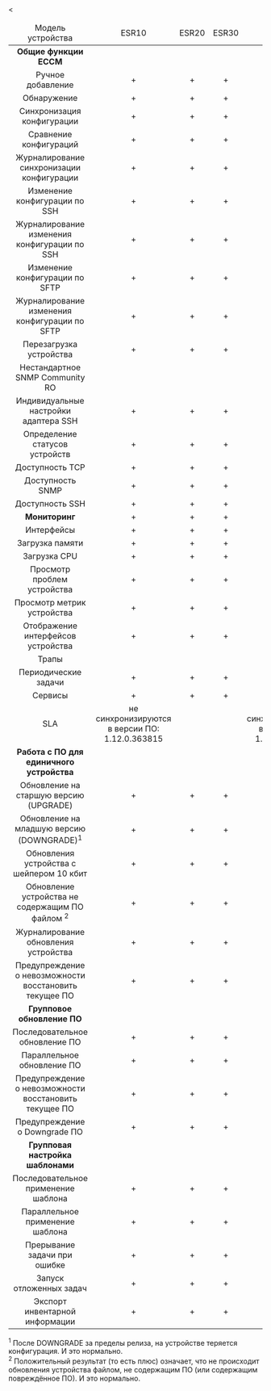 <table>
<thead>
<td colspan="11" align="center">Модель устройства</td>
<td colspan="11" align="center">ESR10</td>
<td colspan="11" align="center">ESR20</td><
<td colspan="11" align="center">ESR30</td>
<td colspan="11" align="center">ESR100</td>
<td colspan="11" align="center">ESR1000</td>
<td colspan="11" align="center">ESR1200</td>
<td colspan="11" align="center">ESR1500</td>
<td colspan="11" align="center">ESR1700</td>
<td colspan="11" align="center">ESR3100</td>
<td colspan="11" align="center">ESR15</td>
<td colspan="11" align="center">ESR3200</td>
<td colspan="11" align="center">ESR31</td>
</thead>
<tbody>


<tr>
<td colspan="11" align="center"><b>Общие функции ECCM</b></td>
</tr>

<tr> </tr>

<tr>
<td colspan="11" align="center">Ручное добавление</td>
<td colspan="11" align="center">+</td>
<td colspan="11" align="center">+</td>
<td colspan="11" align="center">+</td>
<td colspan="11" align="center">+</td>
<td colspan="11" align="center">+</td>
<td colspan="11" align="center">+</td>
<td colspan="11" align="center">+</td>
<td colspan="11" align="center">+</td>
<td colspan="11" align="center">+</td>
<td colspan="11" align="center">+</td>
<td colspan="11" align="center">+</td>
<td colspan="11" align="center">+</td>
</tr>


<td colspan="11" align="center">Обнаружение</td>
<td colspan="11" align="center">+</td>
<td colspan="11" align="center">+</td>
<td colspan="11" align="center">+</td>
<td colspan="11" align="center">+</td>
<td colspan="11" align="center">+</td>
<td colspan="11" align="center">+</td>
<td colspan="11" align="center">+</td>
<td colspan="11" align="center">+</td>
<td colspan="11" align="center">+</td>
<td colspan="11" align="center">+</td>
<td colspan="11" align="center">+</td>
<td colspan="11" align="center"> <a href=http://red.eltex.loc/issues/289950> #289950</a> </td>




<tr>
<td colspan="11" align="center">Синхронизация конфигурации</td>
<td colspan="11" align="center">+</td>
<td colspan="11" align="center">+</td>
<td colspan="11" align="center">+</td>
<td colspan="11" align="center">+</td>
<td colspan="11" align="center">+</td>
<td colspan="11" align="center">+</td>
<td colspan="11" align="center">+</td>
<td colspan="11" align="center"> <a href=http://red.eltex.loc/issues/291274> #291274 </a> </td>
<td colspan="11" align="center">+</td>
<td colspan="11" align="center">+</td>
<td colspan="11" align="center">+</td>
<td colspan="11" align="center">+</td>

<tr>
<td colspan="11" align="center">Сравнение конфигураций</td>
<td colspan="11" align="center">+</td>
<td colspan="11" align="center">+</td>
<td colspan="11" align="center">+</td>
<td colspan="11" align="center">+</td>
<td colspan="11" align="center">+</td>
<td colspan="11" align="center">+</td>
<td colspan="11" align="center">+</td>
<td colspan="11" align="center">+</td>
<td colspan="11" align="center">+</td>
<td colspan="11" align="center">+</td>
<td colspan="11" align="center">+</td>
<td colspan="11" align="center">+</td>





</tr>

<tr>
<td colspan="11" align="center">Журналирование синхронизации конфигурации</td>
<td colspan="11" align="center">+</td>
<td colspan="11" align="center">+</td>
<td colspan="11" align="center">+</td>
<td colspan="11" align="center">+</td>
<td colspan="11" align="center">+</td>
<td colspan="11" align="center">+</td>
<td colspan="11" align="center">+</td>
<td colspan="11" align="center">+</td>
<td colspan="11" align="center">+</td>
<td colspan="11" align="center">+</td>
<td colspan="11" align="center">+</td>
<td colspan="11" align="center">+</td>

</tr>

<tr>
<td colspan="11" align="center">Изменение конфигурации по SSH</td>
<td colspan="11" align="center">+</td>
<td colspan="11" align="center">+</td>
<td colspan="11" align="center">+</td>
<td colspan="11" align="center">+</td>
<td colspan="11" align="center">+</td>
<td colspan="11" align="center">+</td>
<td colspan="11" align="center">+</td>
<td colspan="11" align="center"> <a href=http://red.eltex.loc/issues/291274> #291274 </a> </td>
<td colspan="11" align="center">+</td>
<td colspan="11" align="center">+</td>
<td colspan="11" align="center">+</td>
<td colspan="11" align="center">-</td>

</tr>

<tr>
<td colspan="11" align="center">Журналирование изменения конфигурации по SSH</td>
<td colspan="11" align="center">+</td>
<td colspan="11" align="center">+</td>
<td colspan="11" align="center">+</td>
<td colspan="11" align="center">+</td>
<td colspan="11" align="center">+</td>
<td colspan="11" align="center">+</td>
<td colspan="11" align="center">+</td>
<td colspan="11" align="center">+</td>
<td colspan="11" align="center">+</td>
<td colspan="11" align="center">+</td>
<td colspan="11" align="center">+</td>
<td colspan="11" align="center">+</td>
</tr>

<tr>
<td colspan="11" align="center">Изменение конфигурации по SFTP</td>
<td colspan="11" align="center">+</td>
<td colspan="11" align="center">+</td>
<td colspan="11" align="center">+</td>
<td colspan="11" align="center">+</td>
<td colspan="11" align="center">+</td>
<td colspan="11" align="center">+</td>
<td colspan="11" align="center">+</td>
<td colspan="11" align="center">+</td>
<td colspan="11" align="center">+</td>
<td colspan="11" align="center">+</td>
<td colspan="11" align="center">+</td>
<td colspan="11" align="center">-</td>
</tr>

<tr>
<td colspan="11" align="center">Журналирование изменения конфигурации по SFTP</td>
<td colspan="11" align="center">+</td>
<td colspan="11" align="center">+</td>
<td colspan="11" align="center">+</td>
<td colspan="11" align="center">+</td>
<td colspan="11" align="center">+</td>
<td colspan="11" align="center">+</td>
<td colspan="11" align="center">+</td>
<td colspan="11" align="center">+</td>
<td colspan="11" align="center">+</td>
<td colspan="11" align="center">+</td>
<td colspan="11" align="center">+</td>
<td colspan="11" align="center">-</td>
<tr>

<td colspan="11" align="center">Перезагрузка устройства</td>
<td colspan="11" align="center">+</td>
<td colspan="11" align="center">+</td>
<td colspan="11" align="center">+</td>
<td colspan="11" align="center">+</td>
<td colspan="11" align="center">+</td>
<td colspan="11" align="center">+</td>
<td colspan="11" align="center">+</td>
<td colspan="11" align="center">-</td>
<td colspan="11" align="center">+</td>
<td colspan="11" align="center">+</td>
<td colspan="11" align="center">+</td>
<td colspan="11" align="center">+</td>
</tr>

<tr>
<td colspan="11" align="center">Нестандартное SNMP Community RO</td>
<td colspan="11" align="center"> </td>
<td colspan="11" align="center"> </td>
<td colspan="11" align="center"> </td>
<td colspan="11" align="center"> </td>
<td colspan="11" align="center"> </td>
<td colspan="11" align="center"> </td>
<td colspan="11" align="center"> </td>
<td colspan="11" align="center"> </td>
<td colspan="11" align="center"> </td>
<td colspan="11" align="center"> </td>
<td colspan="11" align="center"> </td>
<td colspan="11" align="center"> </td>
</tr>

<tr>
<td colspan="11" align="center">Индивидуальные настройки адаптера SSH</td>
<td colspan="11" align="center">+</td>
<td colspan="11" align="center">+</td>
<td colspan="11" align="center">+</td>
<td colspan="11" align="center">+</td>
<td colspan="11" align="center">+</td>
<td colspan="11" align="center">+</td>
<td colspan="11" align="center">+</td>
<td colspan="11" align="center">+</td>
<td colspan="11" align="center">+</td>
<td colspan="11" align="center">+</td>
<td colspan="11" align="center">+</td>
<td colspan="11" align="center">+</td>
</tr>



<tr>
<td colspan="11" align="center">Определение статусов устройств</td>
<td colspan="11" align="center">+</td>
<td colspan="11" align="center">+</td>
<td colspan="11" align="center">+</td>
<td colspan="11" align="center">+</td>
<td colspan="11" align="center">+</td>
<td colspan="11" align="center">+</td>
<td colspan="11" align="center">+</td>
<td colspan="11" align="center">+</td>
<td colspan="11" align="center">+</td>
<td colspan="11" align="center">+</td>
<td colspan="11" align="center">+</td>
<td colspan="11" align="center">+</td>
</tr>

<tr>
<td colspan="11" align="center">Доступность TCP</td>
<td colspan="11" align="center">+</td>
<td colspan="11" align="center">+</td>
<td colspan="11" align="center">+</td>
<td colspan="11" align="center">+</td>
<td colspan="11" align="center">+</td>
<td colspan="11" align="center">+</td>
<td colspan="11" align="center">+</td>
<td colspan="11" align="center">+</td>
<td colspan="11" align="center">+</td>
<td colspan="11" align="center">+</td>
<td colspan="11" align="center">+</td>
<td colspan="11" align="center">+</td>
</tr>

<tr>
<td colspan="11" align="center">Доступность SNMP</td>
<td colspan="11" align="center">+</td>
<td colspan="11" align="center">+</td>
<td colspan="11" align="center">+</td>
<td colspan="11" align="center">+</td>
<td colspan="11" align="center">+</td>
<td colspan="11" align="center">+</td>
<td colspan="11" align="center">+</td>
<td colspan="11" align="center">+</td>
<td colspan="11" align="center">+</td>
<td colspan="11" align="center">+</td>
<td colspan="11" align="center">+</td>
<td colspan="11" align="center">+</td>
</tr>


<tr>
<td colspan="11" align="center">Доступность SSH</td>
<td colspan="11" align="center">+</td>
<td colspan="11" align="center">+</td>
<td colspan="11" align="center">+</td>
<td colspan="11" align="center">+</td>
<td colspan="11" align="center">+</td>
<td colspan="11" align="center">+</td>
<td colspan="11" align="center">+</td>
<td colspan="11" align="center">+</td>
<td colspan="11" align="center">+</td>
<td colspan="11" align="center">+</td>
<td colspan="11" align="center">+</td>
<td colspan="11" align="center">+</td>
</tr>


<tr>
<td colspan="11" align="center"><b>Мониторинг</b></td>
<td colspan="11" align="center">+</td>
<td colspan="11" align="center">+</td>
<td colspan="11" align="center">+</td>
<td colspan="11" align="center">+</td>
<td colspan="11" align="center">+</td>
<td colspan="11" align="center">+</td>
<td colspan="11" align="center">+</td>
<td colspan="11" align="center">+</td>
<td colspan="11" align="center">+</td>
<td colspan="11" align="center">+</td>
<td colspan="11" align="center">+</td>
<td colspan="11" align="center">+</td>
</tr>

<tr>
<td colspan="11" align="center">Интерфейсы</td>
<td colspan="11" align="center">+</td>
<td colspan="11" align="center">+</td>
<td colspan="11" align="center">+</td>
<td colspan="11" align="center">+</td>
<td colspan="11" align="center">+</td>
<td colspan="11" align="center">+</td>
<td colspan="11" align="center">+</td>
<td colspan="11" align="center">+</td>
<td colspan="11" align="center">+</td>
<td colspan="11" align="center">+</td>
<td colspan="11" align="center">+</td>
<td colspan="11" align="center">+</td>
</tr>

<tr>
<td colspan="11" align="center">Загрузка памяти</td>
<td colspan="11" align="center">+</td>
<td colspan="11" align="center">+</td>
<td colspan="11" align="center">+</td>
<td colspan="11" align="center">+</td>
<td colspan="11" align="center">+</td>
<td colspan="11" align="center">+</td>
<td colspan="11" align="center">+</td>
<td colspan="11" align="center">+</td>
<td colspan="11" align="center">+</td>
<td colspan="11" align="center">+</td>
<td colspan="11" align="center">+</td>
<td colspan="11" align="center">+</td>

</tr>

<tr>
<td colspan="11" align="center">Загрузка CPU</td>
<td colspan="11" align="center">+</td>
<td colspan="11" align="center">+</td>
<td colspan="11" align="center">+</td>
<td colspan="11" align="center">+</td>
<td colspan="11" align="center">-</td>
<td colspan="11" align="center">-</td>
<td colspan="11" align="center">-</td>
<td colspan="11" align="center">-</td>
<td colspan="11" align="center">-</td>
<td colspan="11" align="center">+</td>
<td colspan="11" align="center">-</td>
<td colspan="11" align="center">+</td>
</tr>


<tr>
<td colspan="11" align="center">Просмотр проблем устройства</td>
<td colspan="11" align="center">+</td>
<td colspan="11" align="center">+</td>
<td colspan="11" align="center">+</td>
<td colspan="11" align="center">+</td>
<td colspan="11" align="center">+</td>
<td colspan="11" align="center">+</td>
<td colspan="11" align="center">+</td>
<td colspan="11" align="center">+</td>
<td colspan="11" align="center">+</td>
<td colspan="11" align="center">+</td>
<td colspan="11" align="center">+</td>
<td colspan="11" align="center">+</td>
</tr>


<tr>
<td colspan="11" align="center">Просмотр метрик устройства</td>
<td colspan="11" align="center">+</td>
<td colspan="11" align="center">+</td>
<td colspan="11" align="center">+</td>
<td colspan="11" align="center">+</td>
<td colspan="11" align="center">+</td>
<td colspan="11" align="center">+</td>
<td colspan="11" align="center">+</td>
<td colspan="11" align="center">+</td>
<td colspan="11" align="center">+</td>
<td colspan="11" align="center">+</td>
<td colspan="11" align="center">+</td>
<td colspan="11" align="center">+</td>
</tr>



<tr>
<td colspan="11" align="center">Отображение интерфейсов устройства</td>
<td colspan="11" align="center">+</td>
<td colspan="11" align="center">+</td>
<td colspan="11" align="center">+</td>
<td colspan="11" align="center">+</td>
<td colspan="11" align="center">+</td>
<td colspan="11" align="center">+</td>
<td colspan="11" align="center">+</td>
<td colspan="11" align="center">+</td>
<td colspan="11" align="center">+</td>
<td colspan="11" align="center">+</td>
<td colspan="11" align="center">+</td>
<td colspan="11" align="center">+</td>
</tr>


<tr>
<td colspan="11" align="center">Трапы</td>
<td colspan="11" align="center"> </td>
<td colspan="11" align="center"> </td>
<td colspan="11" align="center"> </td>
<td colspan="11" align="center"> </td>
<td colspan="11" align="center"> </td>
<td colspan="11" align="center"> </td>
<td colspan="11" align="center"> </td>
<td colspan="11" align="center"> </td>
<td colspan="11" align="center"> </td>
<td colspan="11" align="center"> </td>
<td colspan="11" align="center"> </td>
<td colspan="11" align="center"> </td>
</tr>


<tr>
<td colspan="11" align="center">Периодические задачи</td>
<td colspan="11" align="center">+</td>
<td colspan="11" align="center">+</td>
<td colspan="11" align="center">+</td>
<td colspan="11" align="center">+</td>
<td colspan="11" align="center">+</td>
<td colspan="11" align="center">+</td>
<td colspan="11" align="center">+</td>
<td colspan="11" align="center">+</td>
<td colspan="11" align="center">+</td>
<td colspan="11" align="center">+</td>
<td colspan="11" align="center">+</td>
<td colspan="11" align="center">+</td>
</tr>


<tr>
<td colspan="11" align="center">Сервисы</td>
<td colspan="11" align="center">+</td>
<td colspan="11" align="center">+</td>
<td colspan="11" align="center">+</td>
<td colspan="11" align="center">+</td>
<td colspan="11" align="center">+</td>
<td colspan="11" align="center">+</td>
<td colspan="11" align="center">+</td>
<td colspan="11" align="center">-</td>
<td colspan="11" align="center">+</td>
<td colspan="11" align="center">+</td>
<td colspan="11" align="center">-</td>
<td colspan="11" align="center">-</td>
</tr>



<tr>
<td colspan="11" align="center">SLA</td>
<td colspan="11" align="center"> не синхронизируются в версии ПО: 1.12.0.363815 </td>
<td colspan="11" align="center"> </td>
<td colspan="11" align="center"> </td>
<td colspan="11" align="center"> не синхронизируются в версии ПО: 1.12.0.363815 </td>
<td colspan="11" align="center"> </td>
<td colspan="11" align="center"> </td>
<td colspan="11" align="center"> </td>
<td colspan="11" align="center"> </td>
<td colspan="11" align="center">+</td>
<td colspan="11" align="center"> </td>
<td colspan="11" align="center"> </td>
<td colspan="11" align="center"> </td>
</tr>

<tr>
<td colspan="11" align="center"><b>Работа с ПО для единичного устройства</b></td>
</tr>

<tr>
<td colspan="11" align="center">Обновление на старшую версию (UPGRADE)</td>
<td colspan="11" align="center">+</td>
<td colspan="11" align="center">+</td>
<td colspan="11" align="center">+</td>
<td colspan="11" align="center">+</td>
<td colspan="11" align="center">+</td>
<td colspan="11" align="center">+</td>
<td colspan="11" align="center">+</td>
<td colspan="11" align="center">-</td>
<td colspan="11" align="center">+</td>
<td colspan="11" align="center">+</td>
<td colspan="11" align="center">-</td>
<td colspan="11" align="center">+</td>
</tr>

<tr>
<td colspan="11" align="center">Обновление на младшую версию (DOWNGRADE)<sup>1</sup></td>
<td colspan="11" align="center">+</td>
  <td colspan="11" align="center">+</td>
  <td colspan="11" align="center">+</td>
  <td colspan="11" align="center">+</td>
  <td colspan="11" align="center">+</td>
  <td colspan="11" align="center">+</td>
  <td colspan="11" align="center">+</td>
  <td colspan="11" align="center">+</td>
  <td colspan="11" align="center">+</td>
  <td colspan="11" align="center">+</td>
  <td colspan="11" align="center">+</td>
  <td colspan="11" align="center">+</td>
</tr>

<tr>
<td colspan="11" align="center">Обновления устройства с шейпером 10 кбит</td>
  <td colspan="11" align="center">+</td>
  <td colspan="11" align="center">+</td>
  <td colspan="11" align="center">+</td>
  <td colspan="11" align="center">+</td>
  <td colspan="11" align="center">+</td>
  <td colspan="11" align="center">+</td>
  <td colspan="11" align="center">+</td>
  <td colspan="11" align="center"> </td>
  <td colspan="11" align="center">+</td>
  <td colspan="11" align="center">+</td>
  <td colspan="11" align="center"> </td>
  <td colspan="11" align="center">+</td>
</tr>

<tr>
<td colspan="11" align="center">Обновление устройства не содержащим ПО файлом <sup>2</sup></td>
<td colspan="11" align="center">+</td>
<td colspan="11" align="center">+</td>
<td colspan="11" align="center">+</td>
<td colspan="11" align="center">+</td>
<td colspan="11" align="center">+</td>
<td colspan="11" align="center">+</td>
<td colspan="11" align="center">+</td>
<td colspan="11" align="center">-</td>
<td colspan="11" align="center">+</td>
<td colspan="11" align="center">+</td>
<td colspan="11" align="center">?</td>
<td colspan="11" align="center">+</td>
</tr>

<tr>
<td colspan="11" align="center">Журналирование обновления устройства</td>
<td colspan="11" align="center">+</td>
<td colspan="11" align="center">+</td>
<td colspan="11" align="center">+</td>
<td colspan="11" align="center">+</td>
<td colspan="11" align="center">+</td>
<td colspan="11" align="center">+</td>
<td colspan="11" align="center">+</td>
<td colspan="11" align="center">?</td>
<td colspan="11" align="center">+</td>
<td colspan="11" align="center">+</td>
<td colspan="11" align="center">?</td>
<td colspan="11" align="center">+</td>
</tr>

<tr>
<td colspan="11" align="center">Предупреждение о невозможности восстановить текущее ПО</td>
<td colspan="11" align="center">+</td>
<td colspan="11" align="center">+</td>
<td colspan="11" align="center">+</td>
<td colspan="11" align="center">+</td>
<td colspan="11" align="center">+</td>
<td colspan="11" align="center">+</td>
<td colspan="11" align="center">+</td>
<td colspan="11" align="center"> </td>
<td colspan="11" align="center">+</td>
<td colspan="11" align="center">+</td>
<td colspan="11" align="center"> </td>
<td colspan="11" align="center">+</td>
</tr>

<tr>
<td colspan="11" align="center"><b>Групповое обновление ПО</b></td>
</tr>

<tr>
<td colspan="11" align="center">Последовательное обновление ПО</td>
<td colspan="11" align="center">+</td>
<td colspan="11" align="center">+</td>
<td colspan="11" align="center">+</td>
<td colspan="11" align="center">+</td>
<td colspan="11" align="center">+</td>
<td colspan="11" align="center">+</td>
<td colspan="11" align="center">+</td>
<td colspan="11" align="center"> </td>
<td colspan="11" align="center">+</td>
<td colspan="11" align="center">+</td>
<td colspan="11" align="center"> </td>
<td colspan="11" align="center">+</td>
</tr>

<tr>
<td colspan="11" align="center">Параллельное обновление ПО</td>
<td colspan="11" align="center">+</td>
<td colspan="11" align="center">+</td>
<td colspan="11" align="center">+</td>
<td colspan="11" align="center">+</td>
<td colspan="11" align="center">+</td>
<td colspan="11" align="center">+</td>
<td colspan="11" align="center">+</td>
<td colspan="11" align="center"> </td>
<td colspan="11" align="center">+</td>
<td colspan="11" align="center">+</td>
<td colspan="11" align="center"> </td>
<td colspan="11" align="center">+</td>
</tr>

<tr>
<td colspan="11" align="center">Предупреждение о невозможности восстановить текущее ПО</td>
<td colspan="11" align="center">+</td>
<td colspan="11" align="center">+</td>
<td colspan="11" align="center">+</td>
<td colspan="11" align="center">+</td>
<td colspan="11" align="center">+</td>
<td colspan="11" align="center">+</td>
<td colspan="11" align="center">+</td>
<td colspan="11" align="center"> </td>
<td colspan="11" align="center">+</td>
<td colspan="11" align="center">+</td>
<td colspan="11" align="center"> </td>
<td colspan="11" align="center">+</td>

</tr>

<tr>
<td colspan="11" align="center">Предупреждение о Downgrade ПО</td>
<td colspan="11" align="center">+</td>
<td colspan="11" align="center">+</td>
<td colspan="11" align="center">+</td>
<td colspan="11" align="center">+</td>
<td colspan="11" align="center">+</td>
<td colspan="11" align="center">+</td>
<td colspan="11" align="center">+</td>
<td colspan="11" align="center">+</td>
<td colspan="11" align="center">+</td>
<td colspan="11" align="center">+</td>
<td colspan="11" align="center">+</td>
<td colspan="11" align="center">+</td>
</tr>

<tr>
<td colspan="11" align="center"><b>Групповая настройка шаблонами</b></td>
</tr>

<tr>
<td colspan="11" align="center">Последовательное применение шаблона</td>
<td colspan="11" align="center">+</td>
<td colspan="11" align="center">+</td>
<td colspan="11" align="center">+</td>
<td colspan="11" align="center">+</td>
<td colspan="11" align="center">+</td>
<td colspan="11" align="center">+</td>
<td colspan="11" align="center">+</td>
<td colspan="11" align="center">-</td>
<td colspan="11" align="center">+</td>
<td colspan="11" align="center">+</td>
<td colspan="11" align="center">+</td>
<td colspan="11" align="center">-</td>
</tr>

<tr>
<td colspan="11" align="center">Параллельное применение шаблона</td>
<td colspan="11" align="center">+</td>
<td colspan="11" align="center">+</td>
<td colspan="11" align="center">+</td>
<td colspan="11" align="center">+</td>
<td colspan="11" align="center">+</td>
<td colspan="11" align="center">+</td>
<td colspan="11" align="center">+</td>
<td colspan="11" align="center">-</td>
<td colspan="11" align="center">+</td>
<td colspan="11" align="center">+</td>
<td colspan="11" align="center">+</td>
<td colspan="11" align="center">-</td>
</tr>

<tr>
<td colspan="11" align="center">Прерывание задачи при ошибке</td>
<td colspan="11" align="center">+</td>
<td colspan="11" align="center">+</td>
<td colspan="11" align="center">+</td>
<td colspan="11" align="center">+</td>
<td colspan="11" align="center">+</td>
<td colspan="11" align="center">+</td>
<td colspan="11" align="center">+</td>
<td colspan="11" align="center">-</td>
<td colspan="11" align="center">+</td>
<td colspan="11" align="center">+</td>
<td colspan="11" align="center">+</td>
<td colspan="11" align="center">-</td>
</tr>
<tr>
<td colspan="11" align="center"> Запуск отложенных задач </td>
<td colspan="11" align="center">+</td>
<td colspan="11" align="center">+</td>
<td colspan="11" align="center">+</td>
<td colspan="11" align="center">+</td>
<td colspan="11" align="center">+</td>
<td colspan="11" align="center">+</td>
<td colspan="11" align="center">+</td>
<td colspan="11" align="center">-</td>
<td colspan="11" align="center">+</td>
<td colspan="11" align="center">+</td>
<td colspan="11" align="center">+</td>
<td colspan="11" align="center">-</td>
</tr>

<tr>
<td colspan="11" align="center"> Экспорт инвентарной информации </td>
<td colspan="11" align="center">+</td>
<td colspan="11" align="center">+</td>
<td colspan="11" align="center">+</td>
<td colspan="11" align="center">+</td>
<td colspan="11" align="center">+</td>
<td colspan="11" align="center">+</td>
<td colspan="11" align="center">+</td>
<td colspan="11" align="center">+</td>
<td colspan="11" align="center">+</td>
<td colspan="11" align="center">+</td>
<td colspan="11" align="center">+</td>
<td colspan="11" align="center">+</td>
</tr>

</tbody>
</table>

<sup>1</sup> После DOWNGRADE за пределы релиза, на устройстве теряется конфигурация. И это нормально. <br />
<sup>2</sup> Положительный результат (то есть плюс) означает, что не происходит обновления устройства файлом, не содержащим ПО (или содержащим повреждённое ПО). И это нормально.

